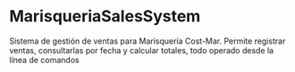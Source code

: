 # MarisqueriaSalesSystem
Sistema de gestión de ventas para Marisquería Cost-Mar. Permite registrar ventas, consultarlas por fecha y calcular totales, todo operado desde la línea de comandos
